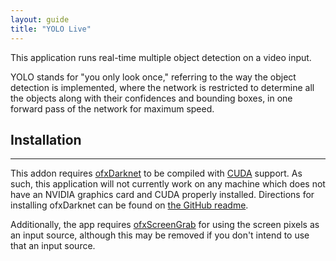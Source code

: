 ```yaml
---
layout: guide
title: "YOLO Live"
---
```


This application runs real-time multiple object detection on a video input. 

YOLO stands for "you only look once," referring to the way the object detection is implemented, where the network is restricted to determine all the objects along with their confidences and bounding boxes, in one forward pass of the network for maximum speed. 


## Installation
---

This addon requires [ofxDarknet](___) to be compiled with [CUDA](__) support. As such, this application will not currently work on any machine which does not have an NVIDIA graphics card and CUDA properly installed. Directions for installing ofxDarknet can be found on [the GitHub readme](___).

Additionally, the app requires [ofxScreenGrab]() for using the screen pixels as an input source, although this may be removed if you don't intend to use that an input source.
